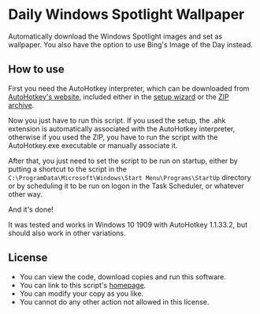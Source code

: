 # Daily Windows Spotlight Wallpaper

Automatically download the Windows Spotlight images and set as wallpaper. You also have the option to use Bing's Image of the Day instead.

## How to use

First you need the AutoHotkey interpreter, which can be downloaded from [AutoHotkey's website](https://www.autohotkey.com/), included either in the [setup wizard](https://www.autohotkey.com/download/ahk-install.exe) or the [ZIP archive](https://www.autohotkey.com/download/ahk.zip).

Now you just have to run this script. If you used the setup, the .ahk extension is automatically associated with the AutoHotkey interpreter, otherwise if you used the ZIP, you have to run the script with the AutoHotkey.exe executable or manually associate it.

After that, you just need to set the script to be run on startup, either by putting a shortcut to the script in the `C:\ProgramData\Microsoft\Windows\Start Menu\Programs\StartUp` directory or by scheduling it to be run on logon in the Task Scheduler, or whatever other way.

And it's done!

It was tested and works in Windows 10 1909 with AutoHotkey 1.1.33.2, but should also work in other variations.

## License

- You can view the code, download copies and run this software.
- You can link to this script's [homepage](https://github.com/hjk789/Creations/tree/master/AutoHotkey/Daily-Windows-Spotlight-Wallpaper).
- You can modify your copy as you like.
- You cannot do any other action not allowed in this license.
